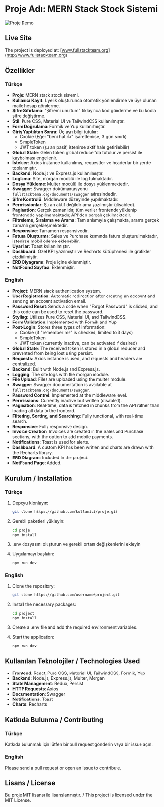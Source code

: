 # Proje Adı: MERN Stack Stock Sistemi

![Proje Demo](./demo.gif)


## Live Site

The project is deployed at: [www.fullstackteam.org](http://www.fullstackteam.org)

## Özellikler

### Türkçe
- **Proje**: MERN stack stock sistemi.
- **Kullanıcı Kayıt**: Üyelik oluşturunca otomatik yönlendirme ve üye olunan maile hesap gönderme.
- **Şifre Sıfırlama**: "Şifremi unuttum" tıklayınca kod gönderme ve bu kodla şifre değiştirme.
- **Stil**: Pure CSS, Material UI ve TailwindCSS kullanılmıştır.
- **Form Doğrulama**: Formik ve Yup kullanılmıştır.
- **Giriş Yaptıktan Sonra**: Üç ayrı bilgi tutulur:
  - Cookie (Eğer "beni hatırla" işaretlenirse, 3 gün sınırlı)
  - SimpleToken
  - JWT token (şu an pasif, istenirse aktif hale getirilebilir)
- **Global State**: Gelen token global reducer'da tutulur ve persist ile kaybolması engellenir.
- **İstekler**: Axios instance kullanılmış, requestler ve headerlar bir yerde toplanmıştır.
- **Backend**: Node.js ve Express.js kullanılmıştır.
- **Loglama**: Site, morgan modülü ile log tutmaktadır.
- **Dosya Yükleme**: Multer modülü ile dosya yüklenmektedir.
- **Swagger**: Swagger dokümantasyonu `fullstacktema.org/documents/swagger` adresindedir.
- **Şifre Kontrolü**: Middleware düzeyinde yapılmaktadır.
- **Permissionlar**: Şu an aktif değildir ama yazılmıştır (disabled).
- **Pagination**: Gerçek zamanlıdır, tüm veriler frontende yüklenip frontendde yapılmamaktadır, API'den parçalı çekilmektedir.
- **Filtreleme, Sıralama ve Arama**: Tam anlamıyla çalışmakta, arama gerçek zamanlı gerçekleşmektedir.
- **Responsive**: Tamamen responsivedir.
- **Fatura Oluşturma**: Sales ve Purchase kısmında fatura oluşturulmaktadır, istenirse mobil ödeme eklenebilir.
- **Uyarılar**: Toast kullanılmıştır.
- **Dashboard**: Özel KPI yazılmıştır ve Recharts kütüphanesi ile grafikler çizdirilmiştir.
- **ERD Diyagramı**: Proje içine eklenmiştir.
- **NotFound Sayfası**: Eklenmiştir.

### English
- **Project**: MERN stack authentication system.
- **User Registration**: Automatic redirection after creating an account and sending an account activation email.
- **Password Reset**: Sends a code when "Forgot Password" is clicked, and this code can be used to reset the password.
- **Styling**: Utilizes Pure CSS, Material UI, and TailwindCSS.
- **Form Validation**: Implemented with Formik and Yup.
- **Post-Login**: Stores three types of information:
  - Cookie (if "remember me" is checked, limited to 3 days)
  - SimpleToken
  - JWT token (currently inactive, can be activated if desired)
- **Global State**: The received token is stored in a global reducer and prevented from being lost using persist.
- **Requests**: Axios instance is used, and requests and headers are centralized.
- **Backend**: Built with Node.js and Express.js.
- **Logging**: The site logs with the morgan module.
- **File Upload**: Files are uploaded using the multer module.
- **Swagger**: Swagger documentation is available at `fullstacktema.org/documents/swagger`.
- **Password Control**: Implemented at the middleware level.
- **Permissions**: Currently inactive but written (disabled).
- **Pagination**: Real-time, data is fetched in chunks from the API rather than loading all data to the frontend.
- **Filtering, Sorting, and Searching**: Fully functional, with real-time search.
- **Responsive**: Fully responsive design.
- **Invoice Creation**: Invoices are created in the Sales and Purchase sections, with the option to add mobile payments.
- **Notifications**: Toast is used for alerts.
- **Dashboard**: A custom KPI has been written and charts are drawn with the Recharts library.
- **ERD Diagram**: Included in the project.
- **NotFound Page**: Added.




## Kurulum / Installation

### Türkçe
1. Depoyu klonlayın:
    ```bash
    git clone https://github.com/kullanici/proje.git
    ```
2. Gerekli paketleri yükleyin:
    ```bash
    cd proje
    npm install
    ```
3. .env dosyasını oluşturun ve gerekli ortam değişkenlerini ekleyin.

4. Uygulamayı başlatın:
    ```bash
    npm run dev
    ```

### English
1. Clone the repository:
    ```bash
    git clone https://github.com/username/project.git
    ```
2. Install the necessary packages:
    ```bash
    cd project
    npm install
    ```
3. Create a .env file and add the required environment variables.

4. Start the application:
    ```bash
    npm run dev
    ```

## Kullanılan Teknolojiler / Technologies Used

- **Frontend**: React, Pure CSS, Material UI, TailwindCSS, Formik, Yup
- **Backend**: Node.js, Express.js, Multer, Morgan
- **State Management**: Redux, Persist
- **HTTP Requests**: Axios
- **Documentation**: Swagger
- **Notifications**: Toast
- **Charts**: Recharts

## Katkıda Bulunma / Contributing

### Türkçe
Katkıda bulunmak için lütfen bir pull request gönderin veya bir issue açın.

### English
Please send a pull request or open an issue to contribute.

## Lisans / License

Bu proje MIT lisansı ile lisanslanmıştır. / This project is licensed under the MIT License.
